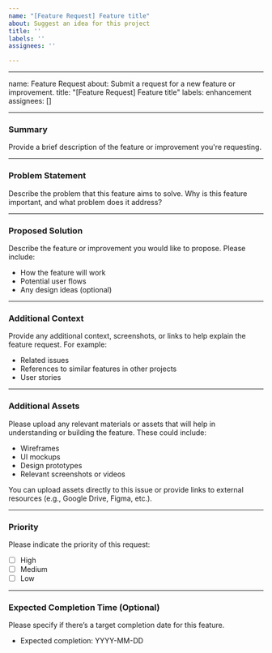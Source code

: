 ```yaml
---
name: "[Feature Request] Feature title"
about: Suggest an idea for this project
title: ''
labels: ''
assignees: ''

---
```


---
name: Feature Request
about: Submit a request for a new feature or improvement.
title: "[Feature Request] Feature title"
labels: enhancement
assignees: []

---

### Summary

Provide a brief description of the feature or improvement you're requesting.

---

### Problem Statement

Describe the problem that this feature aims to solve. Why is this feature important, and what problem does it address?

---

### Proposed Solution

Describe the feature or improvement you would like to propose. Please include:

- How the feature will work
- Potential user flows
- Any design ideas (optional)

---

### Additional Context

Provide any additional context, screenshots, or links to help explain the feature request. For example:

- Related issues
- References to similar features in other projects
- User stories

---

### Additional Assets

Please upload any relevant materials or assets that will help in understanding or building the feature. These could include:

- Wireframes
- UI mockups
- Design prototypes
- Relevant screenshots or videos

You can upload assets directly to this issue or provide links to external resources (e.g., Google Drive, Figma, etc.).

---

### Priority

Please indicate the priority of this request:
- [ ] High
- [ ] Medium
- [ ] Low

---

### Expected Completion Time (Optional)

Please specify if there’s a target completion date for this feature.
- Expected completion: YYYY-MM-DD
